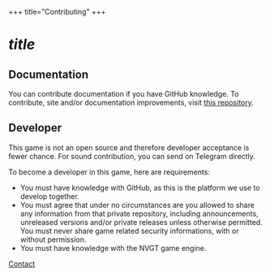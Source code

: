 +++
title="Contributing"
+++
# $title$
## Documentation
You can contribute documentation if you have GitHub knowledge.
To contribute, site and/or documentation improvements, visit [this repository](https://github.com/harrymkt/endless-battle).
## Developer
This game is not an open source and therefore developer acceptance is fewer chance. For sound contribution, you can send on Telegram directly.

To become a developer in this game, here are requirements:
* You must have knowledge with GitHub, as this is the platform we use to develop together.
* You must agree that under no circumstances are you allowed to share any information from that private repository, including announcements, unreleased versions and/or private releases unless otherwise permitted. You must never share game related security informations, with or without permission.
* You must have knowledge with the NVGT game engine.

[Contact](https://harrymkt.github.io/contact)
